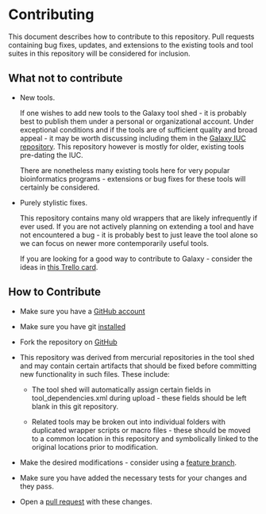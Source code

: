 # Contributing

This document describes how to contribute to this repository. Pull
requests containing bug fixes, updates, and extensions to the existing
tools and tool suites in this repository will be considered for
inclusion.

## What not to contribute

* New tools.

  If one wishes to add new tools to the Galaxy tool shed - it is
  probably best to publish them under a personal
  or organizational account. Under exceptional conditions and if the
  tools are of sufficient quality and broad appeal - it may be
  worth discussing including them in the
  [Galaxy IUC repository][iuc]. This repository however is
  mostly for older, existing tools pre-dating the IUC.

  There are nonetheless many existing tools here for very popular
  bioinformatics programs - extensions or bug fixes for these tools
  will certainly be considered.

* Purely stylistic fixes.

  This repository contains many old wrappers that are likely
  infrequently if ever used. If you are not actively planning on
  extending a tool and have not encountered a bug - it is probably
  best to just leave the tool alone so we can focus on newer more
  contemporarily useful tools.

  If you are looking for a good way to contribute to Galaxy - consider
  the ideas in [this Trello card](https://trello.com/c/eFdPIdIB).

## How to Contribute

* Make sure you have a [GitHub account](https://github.com/signup/free)
* Make sure you have git [installed](https://help.github.com/articles/set-up-git)
* Fork the repository on [GitHub](https://github.com/galaxyproject/tools-devteam/fork)
* This repository was derived from mercurial repositories in the tool
  shed and may contain certain artifacts that should be fixed before
  committing new functionality in such files. These include:

  * The tool shed will automatically assign certain fields in
    tool_dependencies.xml during upload - these fields should be left
    blank in this git repository. 

  * Related tools may be broken out into individual folders with
    duplicated wrapper scripts or macro files - these should be moved
    to a common location in this repository and symbolically linked to
    the original locations prior to modification.
* Make the desired modifications - consider using a [feature branch](https://github.com/Kunena/Kunena-Forum/wiki/Create-a-new-branch-with-git-and-manage-branches).
* Make sure you have added the necessary tests for your changes and they pass.
* Open a [pull request](https://help.github.com/articles/using-pull-requests)
  with these changes.


[iuc]: https://github.com/galaxy-iuc/tool_shed
